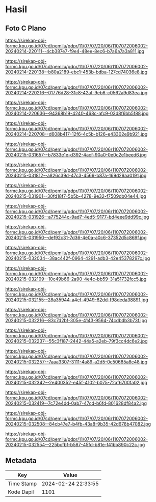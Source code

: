 # Hasil

## Foto C Plano

https://sirekap-obj-formc.kpu.go.id/07cd/pemilu/pdpr/11/07/07/20/06/1107072006002-20240214-220111--4cb387e7-f9e4-48ee-8ec6-b7a6a7a3a811.jpg

https://sirekap-obj-formc.kpu.go.id/07cd/pemilu/pdpr/11/07/07/20/06/1107072006002-20240214-220138--b80a2189-ebc1-453b-bdba-127cd74036e8.jpg

https://sirekap-obj-formc.kpu.go.id/07cd/pemilu/pdpr/11/07/07/20/06/1107072006002-20240214-220216--01776d28-31c8-42af-9eb6-c0562a9d83ea.jpg

https://sirekap-obj-formc.kpu.go.id/07cd/pemilu/pdpr/11/07/07/20/06/1107072006002-20240214-220636--94368b19-4240-468c-afc9-03d8f6bb5f88.jpg

https://sirekap-obj-formc.kpu.go.id/07cd/pemilu/pdpr/11/07/07/20/06/1107072006002-20240214-220708--d608b417-12f6-4c5b-b126-e43302e9b921.jpg

https://sirekap-obj-formc.kpu.go.id/07cd/pemilu/pdpr/11/07/07/20/06/1107072006002-20240215-031657--b7833e1e-d392-4acf-90a0-0e0c2e1beed6.jpg

https://sirekap-obj-formc.kpu.go.id/07cd/pemilu/pdpr/11/07/07/20/06/1107072006002-20240215-031812--a826c39d-47c3-4569-b87a-169d29aa0191.jpg

https://sirekap-obj-formc.kpu.go.id/07cd/pemilu/pdpr/11/07/07/20/06/1107072006002-20240215-031901--30fd18f7-5b5b-4278-9e32-f7509db04e44.jpg

https://sirekap-obj-formc.kpu.go.id/07cd/pemilu/pdpr/11/07/07/20/06/1107072006002-20240215-031926--a775244c-9ad7-4ed5-9177-bd4eee9dd99c.jpg

https://sirekap-obj-formc.kpu.go.id/07cd/pemilu/pdpr/11/07/07/20/06/1107072006002-20240215-031950--def92c31-7d36-4e0a-a0c6-37352d5c869f.jpg

https://sirekap-obj-formc.kpu.go.id/07cd/pemilu/pdpr/11/07/07/20/06/1107072006002-20240215-032034--38ac442f-0964-4291-adb3-42e45378297c.jpg

https://sirekap-obj-formc.kpu.go.id/07cd/pemilu/pdpr/11/07/07/20/06/1107072006002-20240215-032109--10c49b66-2a90-4e4c-bb59-31a51732fcc5.jpg

https://sirekap-obj-formc.kpu.go.id/07cd/pemilu/pdpr/11/07/07/20/06/1107072006002-20240215-032155--28a35944-a4ef-4949-82dd-f98deda38891.jpg

https://sirekap-obj-formc.kpu.go.id/07cd/pemilu/pdpr/11/07/07/20/06/1107072006002-20240215-032216--83c7d2bf-305e-4143-9564-74cdbdb3b73f.jpg

https://sirekap-obj-formc.kpu.go.id/07cd/pemilu/pdpr/11/07/07/20/06/1107072006002-20240215-032237--55c3f187-2442-44a5-a2eb-79f3cc4dc6e2.jpg

https://sirekap-obj-formc.kpu.go.id/07cd/pemilu/pdpr/11/07/07/20/06/1107072006002-20240215-032257--7aaa3307-3111-4a89-a2d5-0c50685a8c48.jpg

https://sirekap-obj-formc.kpu.go.id/07cd/pemilu/pdpr/11/07/07/20/06/1107072006002-20240215-032342--2e400352-e45f-4102-b075-72af6700fa02.jpg

https://sirekap-obj-formc.kpu.go.id/07cd/pemilu/pdpr/11/07/07/20/06/1107072006002-20240215-032419--7c72e4dd-0ab7-47cd-b6fd-801628df84a2.jpg

https://sirekap-obj-formc.kpu.go.id/07cd/pemilu/pdpr/11/07/07/20/06/1107072006002-20240215-032508--84cb47e7-b4fb-43a8-9b35-42d678b47082.jpg

https://sirekap-obj-formc.kpu.go.id/07cd/pemilu/pdpr/11/07/07/20/06/1107072006002-20240215-032554--225bcfbf-b587-45fd-b81e-f41bb890c22c.jpg


## Metadata

| Key        | Value               |
| ---------- | ------------------- |
| Time Stamp | 2024-02-24 22:33:55 |
| Kode Dapil | 1101                |



